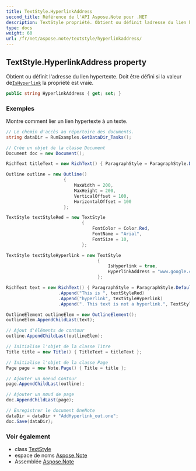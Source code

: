 ```yaml
---
title: TextStyle.HyperlinkAddress
second_title: Référence de l'API Aspose.Note pour .NET
description: TextStyle propriété. Obtient ou définit ladresse du lien hypertexte. Doit être défini si la valeur deIsHyperlink la propriété est vraie.
type: docs
weight: 60
url: /fr/net/aspose.note/textstyle/hyperlinkaddress/
---
```

## TextStyle.HyperlinkAddress property

Obtient ou définit l'adresse du lien hypertexte. Doit être défini si la valeur de[`IsHyperlink`](../ishyperlink/) la propriété est vraie.

```csharp
public string HyperlinkAddress { get; set; }
```

### Exemples

Montre comment lier un lien hypertexte à un texte.

```csharp
// Le chemin d'accès au répertoire des documents.
string dataDir = RunExamples.GetDataDir_Tasks();

// Crée un objet de la classe Document
Document doc = new Document();

RichText titleText = new RichText() { ParagraphStyle = ParagraphStyle.Default }.Append("Title!");

Outline outline = new Outline()
                      {
                          MaxWidth = 200,
                          MaxHeight = 200,
                          VerticalOffset = 100,
                          HorizontalOffset = 100
                      };

TextStyle textStyleRed = new TextStyle
                             {
                                 FontColor = Color.Red,
                                 FontName = "Arial",
                                 FontSize = 10,
                             };

TextStyle textStyleHyperlink = new TextStyle
                                   {
                                       IsHyperlink = true,
                                       HyperlinkAddress = "www.google.com"
                                   };

RichText text = new RichText() { ParagraphStyle = ParagraphStyle.Default }
                    .Append("This is ", textStyleRed)
                    .Append("hyperlink", textStyleHyperlink)
                    .Append(". This text is not a hyperlink.", TextStyle.Default);

OutlineElement outlineElem = new OutlineElement();
outlineElem.AppendChildLast(text);

// Ajout d'éléments de contour
outline.AppendChildLast(outlineElem);

// Initialise l'objet de la classe Titre
Title title = new Title() { TitleText = titleText };

// Initialise l'objet de la classe Page
Page page = new Note.Page() { Title = title };

// Ajouter un noeud Contour
page.AppendChildLast(outline);

// Ajouter un nœud de page
doc.AppendChildLast(page);

// Enregistrer le document OneNote
dataDir = dataDir + "AddHyperlink_out.one";
doc.Save(dataDir);
```

### Voir également

* class [TextStyle](../)
* espace de noms [Aspose.Note](../../textstyle/)
* Assemblée [Aspose.Note](../../../)


